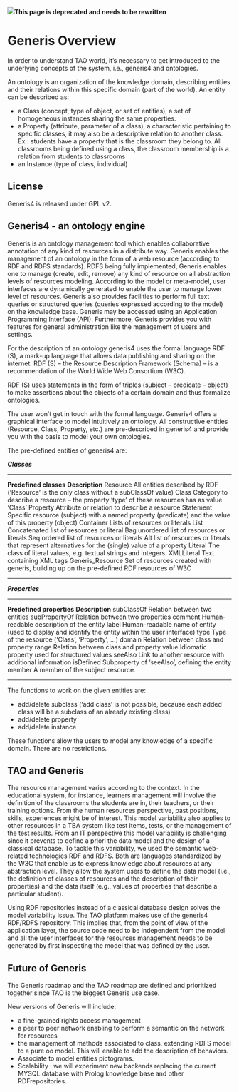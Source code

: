 <!--
parent: 'Documentation for core components'
created_at: '2011-03-04 10:57:53'
updated_at: '2013-03-13 12:58:29'
authors:
    - 'Jérôme Bogaerts'
tags:
    - 'Documentation for core components'
-->



![](http://forge.taotesting.com/attachments/download/760/attention.png)**This page is deprecated and needs to be rewritten**

Generis Overview
================

In order to understand TAO world, it’s necessary to get introduced to the underlying concepts of the system, i.e., generis4 and ontologies.

An ontology is an organization of the knowledge domain, describing entities and their relations within this specific domain (part of the world). An entity can be described as:

-   a Class (concept, type of object, or set of entities), a set of homogeneous instances sharing the same properties.
-   a Property (attribute, parameter of a class), a characteristic pertaining to specific classes, it may also be a descriptive relation to another class. Ex.: students have a property that is the classroom they belong to. All classrooms being defined using a class, the classroom membership is a relation from students to classrooms
-   an Instance (type of class, individual)

License
-------

Generis4 is released under GPL v2.

Generis4 - an ontology engine
-----------------------------

Generis is an ontology management tool which enables collaborative annotation of any kind of resources in a distribute way. Generis enables the management of an ontology in the form of a web resource (according to RDF and RDFS standards). RDFS being fully implemented, Generis enables one to manage (create, edit, remove) any kind of resource on all abstraction levels of resources modeling. According to the model or meta-model, user interfaces are dynamically generated to enable the user to manage lower level of resources. Generis also provides facilities to perform full text queries or structured queries (queries expressed according to the model) on the knowledge base. Generis may be accessed using an Application Programming Interface (API). Furthermore, Generis provides you with features for general administration like the management of users and settings.

For the description of an ontology generis4 uses the formal language RDF (S), a mark-up language that allows data publishing and sharing on the internet. RDF (S) – the Resource Description Framework (Schema) – is a recommendation of the World Wide Web Consortium (W3C).

RDF (S) uses statements in the form of triples (subject – predicate – object) to make assertions about the objects of a certain domain and thus formalize ontologies.

The user won’t get in touch with the formal language. Generis4 offers a graphical interface to model intuitively an ontology. All constructive entities (Resource, Class, Property, etc.) are pre-described in generis4 and provide you with the basis to model your own ontologies.

The pre-defined entities of generis4 are:

***Classes***

  ------------------------ -------------------------------------------------------------------------------------------------------
  **Predefined classes**   **Description**
  Resource                 All entities described by RDF (‘Resource’ is the only class without a subClassOf value)
  Class                    Category to describe a resource – the property ‘type’ of these resources has as value ‘Class’
  Property                 Attribute or relation to describe a resource
  Statement                Specific resource (subject) with a named property (predicate) and the value of this property (object)
  Container                Lists of resources or literals
  List                     Concatenated list of resources or literal
  Bag                      unordered list of resources or literals
  Seq                      ordered list of resources or literals
  Alt                      list of resources or literals that represent alternatives for the (single) value of a property
  Literal                  The class of literal values, e.g. textual strings and integers.
  XMLLiteral               Text containing XML tags
  Generis_Resource        Set of resources created with generis, building up on the pre-defined RDF resources of W3C
  ------------------------ -------------------------------------------------------------------------------------------------------

***Properties***

  --------------------------- ---------------------------------------------------------------------------------------------------
  **Predefined properties**   **Description**
  subClassOf                  Relation between two entities
  subPropertyOf               Relation between two properties
  comment                     Human-readable description of the entity
  label                       Human-readable name of entity (used to display and identify the entity within the user interface)
  type                        Type of the resource (‘Class’, ‘Property’, …)
  domain                      Relation between class and property
  range                       Relation between class and property
  value                       Idiomatic property used for structured values
  seeAlso                     Link to another resource with additional information
  isDefined                   Subproperty of ‘seeAlso’, defining the entity
  member                      A member of the subject resource.
  --------------------------- ---------------------------------------------------------------------------------------------------

The functions to work on the given entities are:

-   add/delete subclass (‘add class’ is not possible, because each added class will be a subclass of an already existing class)
-   add/delete property
-   add/delete instance

These functions allow the users to model any knowledge of a specific domain. There are no restrictions.

TAO and Generis
---------------

The resource management varies according to the context. In the educational system, for instance, learners management will involve the definition of the classrooms the students are in, their teachers, or their training options. From the human resources perspective, past positions, skills, experiences might be of interest. This model variability also applies to other resources in a TBA system like test items, tests, or the management of the test results. From an IT perspective this model variability is challenging since it prevents to define a priori the data model and the design of a classical database. To tackle this variability, we used the semantic web-related technologies RDF and RDFS. Both are languages standardized by the W3C that enable us to express knowledge about resources at any abstraction level. They allow the system users to define the data model (i.e., the definition of classes of resources and the description of their properties) and the data itself (e.g., values of properties that describe a particular student).

Using RDF repositories instead of a classical database design solves the model variability issue. The TAO platform makes use of the generis4 RDF/RDFS repository. This implies that, from the point of view of the application layer, the source code need to be independent from the model and all the user interfaces for the resources management needs to be generated by first inspecting the model that was defined by the user.

Future of Generis
-----------------

The Generis roadmap and the TAO roadmap are defined and prioritized together since TAO is the biggest Generis use case.

New versions of Generis will include:

-   a fine-grained rights access management
-   a peer to peer network enabling to perform a semantic on the network for resources
-   the management of methods associated to class, extending RDFS model to a pure oo model. This will enable to add the description of behaviors.
-   Associate to model entities pictograms.
-   Scalability : we will experiment new backends replacing the current MYSQL database with Prolog knowledge base and other RDFrepositories.


